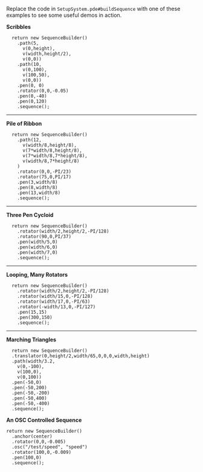 Replace the code in `SetupSystem.pde#buildSequence` with one of these examples to see some useful demos in action.

**Scribbles**

```
  return new SequenceBuilder()
    .path(5,
      v(0,height),
      v(width,height/2),
      v(0,0))
    .path(10,
      v(0,100),
      v(100,50),
      v(0,0))
    .pen(0, 0)
    .rotator(0,0,-0.05)
    .pen(0,-40)
    .pen(0,120)
    .sequence();
```
---
**Pile of Ribbon**

```
  return new SequenceBuilder()
    .path(12,
      v(width/8,height/8),
      v(7*width/8,height/8),
      v(7*width/8,7*height/8),
      v(width/8,7*height/8)
    )
    .rotator(0,0,-PI/23)
    .rotator(75,0,PI/17)
    .pen(3,width/8)
    .pen(8,width/8)
    .pen(13,width/8)
    .sequence();
```
---
**Three Pen Cycloid**

```
  return new SequenceBuilder()
    .rotator(width/2,height/2,-PI/128)
    .rotator(90,0,PI/37)
    .pen(width/5,0)
    .pen(width/6,0)
    .pen(width/7,0)
    .sequence();
```
---

**Looping, Many Rotators**

```
  return new SequenceBuilder()
    .rotator(width/2,height/2,-PI/128)
    .rotator(width/15,0,-PI/128)
    .rotator(width/17,0,-PI/63)
    .rotator(-width/13,0,-PI/127)
    .pen(15,15)
    .pen(300,150)
    .sequence();
  ```
  ---

  **Marching Triangles**

  ```
    return new SequenceBuilder()
    .translator(0,height/2,width/65,0,0,0,width,height)
    .path(width/3.2,
      v(0,-100),
      v(100,0),
      v(0,100))
    .pen(-50,0)
    .pen(-50,200)
    .pen(-50,-200)
    .pen(-50,400)
    .pen(-50,-400)
    .sequence();
  ```

  **An OSC Controlled Sequence**

  ```
  return new SequenceBuilder()
    .anchor(center)
    .rotator(0,0,-0.005)
    .osc("/test/speed", "speed")
    .rotator(100,0,-0.009)
    .pen(100,0)
    .sequence();
```